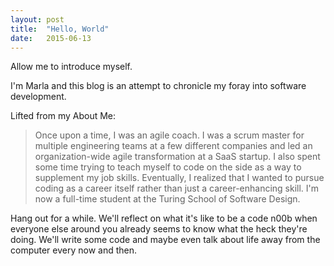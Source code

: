 ```yaml
---
layout: post
title:  "Hello, World"
date:   2015-06-13
---
```


<p class="intro"><span class="dropcap">A</span>llow me to introduce myself.</p>

I'm Marla and this blog is an attempt to chronicle my foray into software development.

Lifted from my About Me:

<blockquote>Once upon a time, I was an agile coach. I was a scrum master for multiple engineering teams at a few different companies and led an organization-wide agile transformation at a SaaS startup. I also spent some time trying to teach myself to code on the side as a way to supplement my job skills. Eventually, I realized that I wanted to pursue coding as a career itself rather than just a career-enhancing skill. I'm now a full-time student at the Turing School of Software Design. </blockquote>

Hang out for a while. We'll reflect on what it's like to be a code n00b when everyone else around you already seems to know what the heck they're doing. We'll write some code and maybe even talk about life away from the computer every now and then. 
